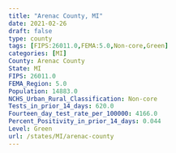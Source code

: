 ```yaml
---
title: "Arenac County, MI"
date: 2021-02-26
draft: false
type: county
tags: [FIPS:26011.0,FEMA:5.0,Non-core,Green]
categories: [MI]
County: Arenac County
State: MI
FIPS: 26011.0
FEMA_Region: 5.0
Population: 14883.0
NCHS_Urban_Rural_Classification: Non-core
Tests_in_prior_14_days: 620.0
Fourteen_day_test_rate_per_100000: 4166.0
Percent_Positivity_in_prior_14_days: 0.044
Level: Green
url: /states/MI/arenac-county
---
```



